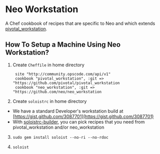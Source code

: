 # Neo Workstation
A Chef cookbook of recipes that are specific to Neo and which extends [pivotal_workstation](https://github.com/pivotal/pivotal_workstation).

## How To Setup a Machine Using Neo Workstation?
1. Create `Cheffile` in home directory

        site "http://community.opscode.com/api/v1"
        cookbook "pivotal_workstation", :git => "https://github.com/pivotal/pivotal_workstation
        cookbook "neo_workstation", :git => "https://github.com/neo/neo_workstation

2. Create `soloistrc` in home directory
  - We have a standard Developer's workstation build at [https://gist.github.com/3087701](https://gist.github.com/3087701)
  - With [soloistrc-builder](http://soloistrc-builder.herokuapp.com), you can pick recipes that you need from pivotal\_workstation and/or neo\_workstation

3. `sudo gem install soloist --no-ri --no-rdoc`

4. `soloist`
